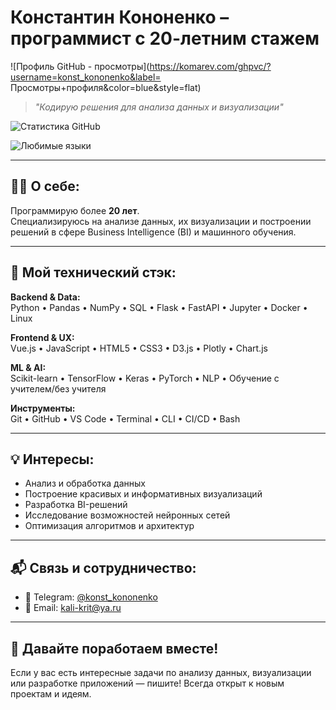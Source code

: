 # Константин Кононенко – программист с 20-летним стажем

![Профиль GitHub - просмотры](https://komarev.com/ghpvc/?username=konst_kononenko&label= Просмотры+профиля&color=blue&style=flat)

> *"Кодирую решения для анализа данных и визуализации"*

![Статистика GitHub](https://github-readme-stats.vercel.app/api?username=konst_kononenko&show_icons=true&theme=dracula )

![Любимые языки](https://github-readme-stats.vercel.app/api/top-langs/?username=konst_kononenko&theme=dracula )

---

## 👨‍💻 О себе:
Программирую более **20 лет**.  
Специализируюсь на анализе данных, их визуализации и построении решений в сфере Business Intelligence (BI) и машинного обучения.

---

## 🔧 Мой технический стэк:

**Backend & Data:**  
Python • Pandas • NumPy • SQL • Flask • FastAPI • Jupyter • Docker • Linux  

**Frontend & UX:**  
Vue.js • JavaScript • HTML5 • CSS3 • D3.js • Plotly • Chart.js  

**ML & AI:**  
Scikit-learn • TensorFlow • Keras • PyTorch • NLP • Обучение с учителем/без учителя  

**Инструменты:**  
Git • GitHub • VS Code • Terminal • CLI • CI/CD • Bash  

---

## 💡 Интересы:
- Анализ и обработка данных
- Построение красивых и информативных визуализаций
- Разработка BI-решений
- Исследование возможностей нейронных сетей
- Оптимизация алгоритмов и архитектур

---

## 📬 Связь и сотрудничество:

- 📮 Telegram: [@konst_kononenko](https://t.me/konst_kononenko )
- 📧 Email: [kali-krit@ya.ru](mailto:kali-krit@ya.ru)

---

## 🚀 Давайте поработаем вместе!
Если у вас есть интересные задачи по анализу данных, визуализации или разработке приложений — пишите! Всегда открыт к новым проектам и идеям.
